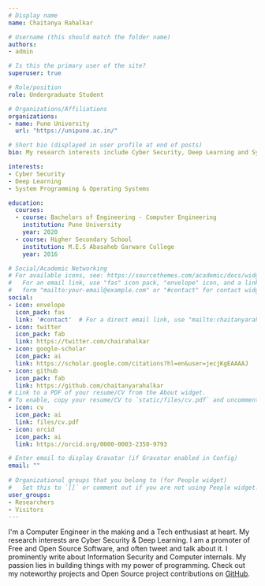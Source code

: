 ```yaml
---
# Display name
name: Chaitanya Rahalkar

# Username (this should match the folder name)
authors:
- admin

# Is this the primary user of the site?
superuser: true

# Role/position
role: Undergraduate Student

# Organizations/Affiliations
organizations:
- name: Pune University
  url: "https://unipune.ac.in/"

# Short bio (displayed in user profile at end of posts)
bio: My research interests include Cyber Security, Deep Learning and System Programming.

interests:
- Cyber Security
- Deep Learning
- System Programming & Operating Systems

education:
  courses:
  - course: Bachelors of Engineering - Computer Engineering
    institution: Pune University
    year: 2020
  - course: Higher Secondary School
    institution: M.E.S Abasaheb Garware College
    year: 2016

# Social/Academic Networking
# For available icons, see: https://sourcethemes.com/academic/docs/widgets/#icons
#   For an email link, use "fas" icon pack, "envelope" icon, and a link in the
#   form "mailto:your-email@example.com" or "#contact" for contact widget.
social:
- icon: envelope
  icon_pack: fas
  link: '#contact'  # For a direct email link, use "mailto:chaitanyarahalkar4@gmail.com".
- icon: twitter
  icon_pack: fab
  link: https://twitter.com/chairahalkar
- icon: google-scholar
  icon_pack: ai
  link: https://scholar.google.com/citations?hl=en&user=jecjKgEAAAAJ
- icon: github
  icon_pack: fab
  link: https://github.com/chaitanyarahalkar
# Link to a PDF of your resume/CV from the About widget.
# To enable, copy your resume/CV to `static/files/cv.pdf` and uncomment the lines below.  
- icon: cv
  icon_pack: ai
  link: files/cv.pdf
- icon: orcid
  icon_pack: ai 
  link: https://orcid.org/0000-0003-2350-9793

# Enter email to display Gravatar (if Gravatar enabled in Config)
email: ""
  
# Organizational groups that you belong to (for People widget)
#   Set this to `[]` or comment out if you are not using People widget.  
user_groups:
- Researchers
- Visitors
---
```


I'm a Computer Engineer in the making and a Tech enthusiast at heart. My research interests are Cyber Security & Deep Learning. I am a promoter of Free and Open Source Software, and often tweet and talk about it. I prominently write about Information Security and Computer internals. My passion lies in building things with my power of programming. Check out my noteworthy projects and Open Source project contributions on [GitHub](https://github.com/chaitanyarahalkar).